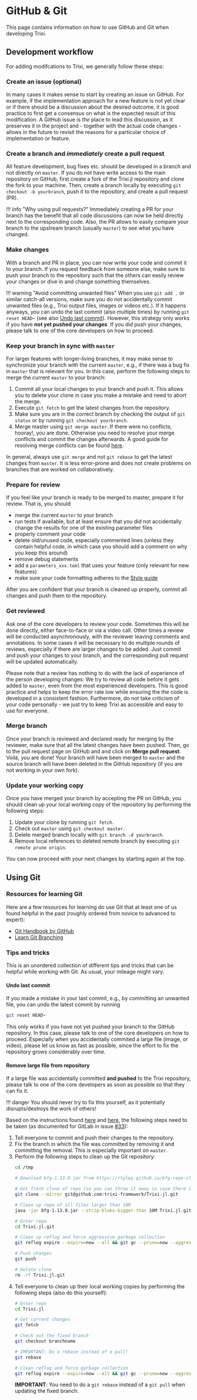 # GitHub & Git

This page contains information on how to use GitHub and Git when developing Trixi.

## Development workflow

For adding modifcations to Trixi, we generally follow these steps:

### Create an issue (optional)
In many cases it makes sense to start by creating an issue on GitHub. For
example, if the implementation approach for a new feature is not yet clear or if
there should be a discussion about the desired outcome, it is good practice to
first get a consensus on what is the expected result of this modification. A
GitHub issue is *the* place to lead this discussion, as it preserves it in the
project and - together with the actual code changes - allows in the future to revisit
the reasons for a particular choice of implementation or feature.

### Create a branch and *immediately* create a pull request
All feature development, bug fixes etc. should be developed in a branch and not
directly on `master`. If you do not have write access to the main repository on
GitHub, first create a fork of the Trixi.jl repository and clone the fork to
your machine. Then, create a branch locally by executing `git checkout -b
yourbranch`, push it to the repository, and create a pull request (PR).

!!! info "Why using pull requests?"
    Immediately creating a PR for your branch has the benefit that all
    code discussions can now be held directly next to the corresponding code. Also,
    the PR allows to easily compare your branch to the upstream branch
    (usually `master`) to see what you have changed.

### Make changes
With a branch and PR in place, you can now write your code and commit
it to your branch. If you request feedback from someone else, make sure to push
your branch to the repository such that the others can easily review your
changes or dive in and change something themselves.

!!! warning "Avoid committing unwanted files"
    When you use `git add .` or similar catch-all versions, make sure you do not
    accidentally commit unwanted files (e.g., Trixi output files, images or
    videos etc.). If it happens anyways, you can undo the last commit (also
    multiple times) by running `git reset HEAD~` (see also [Undo last
    commit](@ref)). However, this strategy only works if you have **not yet
    pushed your changes**. If you *did* push your changes, please talk to one of
    the core developers on how to proceed.

### Keep your branch in sync with `master`
For larger features with longer-living branches, it may make sense to
synchronize your branch with the current `master`, e.g., if there was a bug fix
in `master` that is relevant for you. In this case, perform the following steps to
merge the current `master` to your branch:

  1. Commit all your local changes to your branch and push it. This allows you to
     delete your clone in case you make a mistake and need to abort the merge.
  2. Execute `git fetch` to get the latest changes from the repository.
  3. Make sure you are in the correct branch by checking the output of `git
     status` or by running `git checkout yourbranch`.
  4. Merge master using `git merge master`. If there were no conflicts, hooray!,
     you are done. Otherwise you need to resolve your merge conflicts and commit
     the changes afterwards. A good guide for resolving merge conflicts can be
     found
     [here](https://help.github.com/en/github/collaborating-with-issues-and-pull-requests/resolving-a-merge-conflict-using-the-command-line).

In general, always use `git merge` and not `git rebase` to get the latest
changes from `master`. It is less error-prone and does not create problems on
branches that are worked on collaboratively.

### Prepare for review
If you feel like your branch is ready to be merged to master, prepare it for
review. That is, you should

  * merge the current `master` to your branch
  * run tests if available, but at least ensure that you did not accidentally
    change the results for one of the existing parameter files
  * properly comment your code
  * delete old/unused code, especially commented lines (unless they contain
    helpful code, in which case you should add a comment on why you keep this
    around)
  * remove debug statements
  * add a `parameters_xxx.toml` that uses your feature (only relevant for new
    features)
  * make sure your code formatting adheres to the [Style guide](@ref)

After you are confident that your branch is cleaned up properly, commit all
changes and push them to the repository.

### Get reviewed
Ask one of the core developers to review your code. Sometimes this will be done
directly, either face-to-face or via a video call. Other times a review will be
conducted asynchronously, with the reviewer leaving comments and annotations. In
some cases it will be necessary to do multiple rounds of reviews, especially if
there are larger changes to be added. Just commit and push your changes to your
branch, and the corresponding pull request will be updated automatically.

Please note that a review has nothing to do with the lack of experience of the
person developing changes: We try to review all code before it gets added to
`master`, even from the most experienced developers. This is good practice and
helps to keep the error rate low while ensuring the the code is developed in a
consistent fashion. Furthermore, do not take criticism of your code personally -
we just try to keep Trixi as accessible and easy to use for everyone.

### Merge branch
Once your branch is reviewed and declared ready for merging by the reviewer,
make sure that all the latest changes have been pushed. Then, go
to the pull request page on GitHub and and click on **Merge pull request**.
Voilá, you are done! Your branch will have been merged to
`master` and the source branch will have been deleted in the GitHub repository (if you are not working in your own fork).

### Update your working copy
Once you have merged your branch by accepting the PR on GitHub, you
should clean up your local working copy of the repository by performing the
following steps:

  1. Update your clone by running `git fetch`.
  2. Check out `master` using `git checkout master`.
  3. Delete merged branch locally with `git branch -d yourbranch`.
  4. Remove local references to deleted remote branch by executing `git remote
     prune origin`.

You can now proceed with your next changes by starting again at the top.


## Using Git

### Resources for learning Git
Here are a few resources for learning do use Git that at least one of us found
helpful in the past (roughly ordered from novice to advanced to expert):

  * [Git Handbook by GitHub](https://guides.github.com/introduction/git-handbook/)
  * [Learn Git Branching](https://learngitbranching.js.org/)

### Tips and tricks
This is an unordered collection of different tips and tricks that can be helpful
while working with Git. As usual, your mileage might vary.

#### Undo last commit
If you made a mistake in your last commit, e.g., by committing an unwanted file,
you can undo the latest commit by running
```bash
git reset HEAD~
```
This only works if you have not yet pushed your branch to the GitHub repository.
In this case, please talk to one of the core developers on how to proceed.
Especially when you accidentally commited a large file (image, or video), please
let us know as fast as possible, since the effort to fix the repository grows
considerably over time.

#### Remove large file from repository
If a large file was accidentally committed **and pushed** to the Trixi
repository, please talk to one of the core developers as soon as possible so that they can fix it.

!!! danger
    You should never try to fix this yourself, as it potentially
    disrupts/destroys the work of others!

Based on the instructions found
[here](https://rtyley.github.io/bfg-repo-cleaner/) and
[here](https://docs.github.com/en/github/authenticating-to-github/removing-sensitive-data-from-a-repository),
the following steps need to be taken (as documented for GitLab in issue
[#33](https://github.com/trixi-framework/Trixi.jl/issues/33)):

  1. Tell everyone to commit and push their changes to the repository.
  2. Fix the branch in which the file was committed by removing it and committing
     the removal. This is especially important on `master`.
  3. Perform the following steps to clean up the Git repository:
     ```bash
     cd /tmp

     # Download bfg-1.13.0.jar from https://rtyley.github.io/bfg-repo-cleaner/

     # Get fresh clone of repo (so you can throw it away in case there is a problem)
     git clone --mirror git@github.com:trixi-framework/Trixi.jl.git

     # Clean up repo of all files larger than 10M
     java -jar bfg-1.13.0.jar --strip-blobs-bigger-than 10M Trixi.jl.git

     # Enter repo
     cd Trixi.jl.git

     # Clean up reflog and force aggressive garbage collection
     git reflog expire --expire=now --all && git gc --prune=now --aggressive

     # Push changes
     git push

     # Delete clone
     rm -rf Trixi.jl.git
     ```
  4. Tell everyone to clean up their local working copies by performing the
     following steps (also do this yourself):
     ```bash
     # Enter repo
     cd Trixi.jl

     # Get current changes
     git fetch

     # Check out the fixed branch
     git checkout branchname

     # IMPORTANT: Do a rebase instead of a pull!
     git rebase

     # Clean reflog and force garbage collection
     git reflog expire --expire=now --all && git gc --prune=now --aggressive
     ```
     **IMPORTANT**: You need to do a `git rebase` instead of a `git pull` when
     updating the fixed branch.
